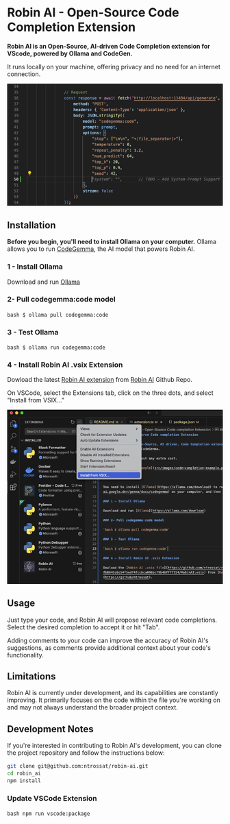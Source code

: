 # Robin AI - Open-Source Code Completion Extension

**Robin AI is an Open-Source, AI-driven Code Completion extension for VScode, powered by Ollama and CodeGen.**

It runs locally on your machine, offering privacy and no need for an internet connection.

![Code Completion Example](https://github.com/ntrossat/robin-ai/blob/a173c309d5dd70d7bfbb338ee84e5e8744e723e4/src/images/code-completion-example.png)

## Installation

**Before you begin, you'll need to install Ollama on your computer.** Ollama allows you to run [CodeGemma](https://ai.google.dev/gemma/docs/codegemma), the AI model that powers Robin AI.

### 1 - Install Ollama

Download and run [Ollama](https://ollama.com/download)

### 2- Pull codegemma:code model

`bash $ ollama pull codegemma:code`

### 3 - Test Ollama

`bash $ ollama run codegemma:code`

### 4 - Install Robin AI .vsix Extension

Dowload the latest [Robin AI extension](https://github.com/ntrossat/robin-ai/blob/fb0645c6c54f5edf4fccbca096bc79b46ff77154/RobinAI.vsix) from [Robin AI](https://github/ntrossat/robin-ai) Github Repo.

On VSCode, select the Extensions tab, click on the three dots, and select "Install from VSIX..."

![Install from VSIX](https://github.com/ntrossat/robin-ai/blob/a173c309d5dd70d7bfbb338ee84e5e8744e723e4/src/images/install-from-vsix.png)

## Usage

Just type your code, and Robin AI will propose relevant code completions. Select the desired completion to accept it or hit "Tab".

Adding comments to your code can improve the accuracy of Robin AI's suggestions, as comments provide additional context about your code's functionality.

## Limitations

Robin AI is currently under development, and its capabilities are constantly improving. It primarily focuses on the code within the file you're working on and may not always understand the broader project context.

## Development Notes

If you're interested in contributing to Robin AI's development, you can clone the project repository and follow the instructions below:

```bash
git clone git@github.com:ntrossat/robin-ai.git
cd robin_ai
npm install
```

### Update VSCode Extension

`bash npm run vscode:package`
